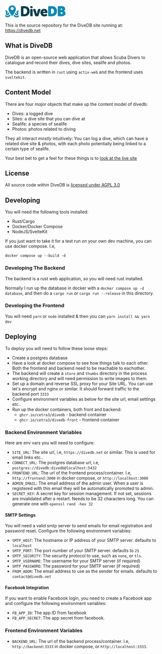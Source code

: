 ![](front/static/logo.png)

This is the source repository for the DiveDB site running at: https://divedb.net

## What is DiveDB

DiveDB is an open-source web application that allows Scuba Divers to catalogue and record their dives, dive sites, sealife and photos.

The backend is written in `rust` using `actix-web` and the frontend uses `sveltekit`.

## Content Model

There are four _major_ objects that make up the content model of divedb:

- Dives: a logged dive
- Sites: a dive site that you can dive at
- Sealife: a species of sealife
- Photos: photos related to diving

They all interact _mostly_ intuitively: You can log a dive, which can have a related dive site & photos, with each photo potentially being linked to a certain type of sealife.

Your best bet to get a feel for these things is to [look at the live site](https://divedb.net)

## License

All source code within DiveDB is [licensed under AGPL 3.0](LICENSE.md)

## Developing

You will need the following tools installed:

- Rust/Cargo
- Docker/Docker Compose
- NodeJS/SvelteKit

If you just want to take it for a test run on your own dev machine, you can use docker compose. I.e,

```
docker compose up --build -d
```

### Developing The Backend

The backend is a rust web application, so you will need rust installed.

Normally I run up the database in docker with a `docker compose up -d database`, and then do a `cargo run` or `cargo run --release` in this directory.

### Developing the Frontend

You will need `yarn` or `node` installed & then you can `yarn install && yarn dev`

## Deploying

To deploy you will need to follow these loose steps:

* Create a postgres database
* Have a look at docker compose to see how things talk to each other.  Both the frontend and backend need to be reachable to eachother.
* The backend will create a `store` and `thumbs` directory in the process working directory and will need permission to write images to them.
* Set up a domain and reverse SSL proxy for your Site URL. You can use let's encrypt and nginx or similar.  It should forward traffic to the backend port `3333`
* Configure environment variables as below for the site url, email settings etc..
* Run up the docker containers, both front and backend:
  * `ghcr.io/cetra3/divedb` - backend container
  * `ghcr.io/cetra3/divedb-front` - frontend container

### Backend Environment Variables

Here are env vars you will need to configure:

* `SITE_URL`: The site url, i.e, `https://divedb.net` or similar.  This is used for email links etc..
* `CONNECT_URL`: The postgres database url, i.e, `postgres://divedb:divedb@localhost:5432`
* `FRONTEND_URL`: The url of the frontend process/container.  I.e, `http://frontend:3000` in docker compose, or `http://localhost:3000`
* `ADMIN_EMAIL`: The email address of the admin user.  When a user is registered with this email they will be automatically promoted to admin.
* `SECRET_KEY`: A secret key for session management.  If not set, sessions are invalidated after a restart.  Needs to be 32 characters long. You can generate one with `openssl rand -hex 32`

#### SMTP Settings

You will need a valid smtp server to send emails for email registration and password reset. Configure the following environment variables:

* `SMTP_HOST`: The hostname or IP address of your SMTP server. defaults to `localhost`
* `SMTP_PORT`: The port number of your SMTP server. defaults to `25`
* `SMTP_SECURITY`: The security protocol to use, such as `none`, or `tls`.
* `SMTP_USERNAME`: The username for your SMTP server (if required)
* `SMTP_PASSWORD`: The password for your SMTP server (if required)
* `FROM_ADDR`: The email address to use as the sender for emails. defaults to `contact@divedb.net`

#### Facebook Integration

If you want to enable Facebook login, you need to create a Facebook app and configure the following environment variables:

* `FB_APP_ID`: The app ID from facebook
* `FB_APP_SECRET`: The app secret from facebook.

### Frontend Environment Variables

* `BACKEND_URL`: The url of the backend process/container.  I.e, `http://backend:3333` in docker compose, or `http://localhost:3333`.

